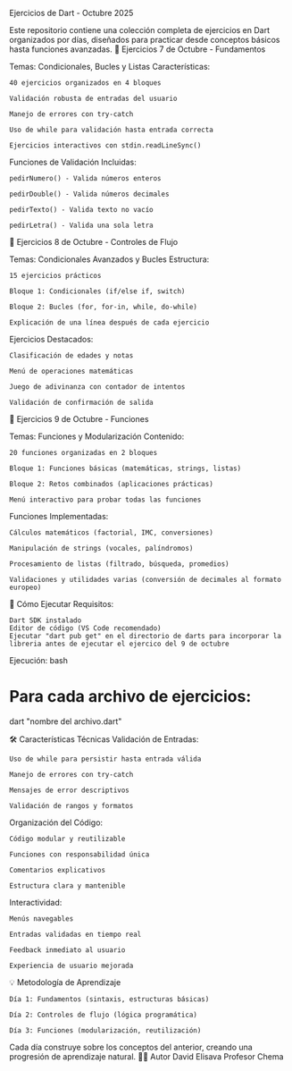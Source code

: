 Ejercicios de Dart - Octubre 2025

Este repositorio contiene una colección completa de ejercicios en Dart organizados por días, diseñados para practicar desde conceptos básicos hasta funciones avanzadas.
📅 Ejercicios 7 de Octubre - Fundamentos

Temas: Condicionales, Bucles y Listas
Características:

    40 ejercicios organizados en 4 bloques

    Validación robusta de entradas del usuario

    Manejo de errores con try-catch

    Uso de while para validación hasta entrada correcta

    Ejercicios interactivos con stdin.readLineSync()

Funciones de Validación Incluidas:

    pedirNumero() - Valida números enteros

    pedirDouble() - Valida números decimales

    pedirTexto() - Valida texto no vacío

    pedirLetra() - Valida una sola letra

📅 Ejercicios 8 de Octubre - Controles de Flujo

Temas: Condicionales Avanzados y Bucles
Estructura:

    15 ejercicios prácticos

    Bloque 1: Condicionales (if/else if, switch)

    Bloque 2: Bucles (for, for-in, while, do-while)

    Explicación de una línea después de cada ejercicio

Ejercicios Destacados:

    Clasificación de edades y notas

    Menú de operaciones matemáticas

    Juego de adivinanza con contador de intentos

    Validación de confirmación de salida

📅 Ejercicios 9 de Octubre - Funciones

Temas: Funciones y Modularización
Contenido:

    20 funciones organizadas en 2 bloques

    Bloque 1: Funciones básicas (matemáticas, strings, listas)

    Bloque 2: Retos combinados (aplicaciones prácticas)

    Menú interactivo para probar todas las funciones

Funciones Implementadas:

    Cálculos matemáticos (factorial, IMC, conversiones)

    Manipulación de strings (vocales, palíndromos)

    Procesamiento de listas (filtrado, búsqueda, promedios)

    Validaciones y utilidades varias (conversión de decimales al formato europeo)

🚀 Cómo Ejecutar
Requisitos:

    Dart SDK instalado
    Editor de código (VS Code recomendado)
    Ejecutar "dart pub get" en el directorio de darts para incorporar la libreria antes de ejecutar el ejercico del 9 de octubre  

Ejecución:
bash

# Para cada archivo de ejercicios:
dart "nombre del archivo.dart"

🛠️ Características Técnicas
Validación de Entradas:

    Uso de while para persistir hasta entrada válida

    Manejo de errores con try-catch

    Mensajes de error descriptivos

    Validación de rangos y formatos

Organización del Código:

    Código modular y reutilizable

    Funciones con responsabilidad única

    Comentarios explicativos

    Estructura clara y mantenible

Interactividad:

    Menús navegables

    Entradas validadas en tiempo real

    Feedback inmediato al usuario

    Experiencia de usuario mejorada

💡 Metodología de Aprendizaje

    Día 1: Fundamentos (sintaxis, estructuras básicas)

    Día 2: Controles de flujo (lógica programática)

    Día 3: Funciones (modularización, reutilización)

Cada día construye sobre los conceptos del anterior, creando una progresión de aprendizaje natural.
👨‍💻 Autor David Elisava Profesor Chema